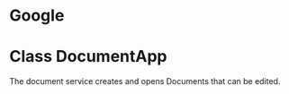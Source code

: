 <h1>Google</h1>
<h1>Class DocumentApp</h1>

<p>The document service creates and opens Documents that can be edited.</p>
